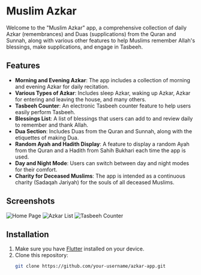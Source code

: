 # Muslim Azkar

Welcome to the "Muslim Azkar" app, a comprehensive collection of daily Azkar (remembrances) and Duas (supplications) from the Quran and Sunnah, along with various other features to help Muslims remember Allah's blessings, make supplications, and engage in Tasbeeh.

## Features

- **Morning and Evening Azkar**: The app includes a collection of morning and evening Azkar for daily recitation.
- **Various Types of Azkar**: Includes sleep Azkar, waking up Azkar, Azkar for entering and leaving the house, and many others.
- **Tasbeeh Counter**: An electronic Tasbeeh counter feature to help users easily perform Tasbeeh.
- **Blessings List**: A list of blessings that users can add to and review daily to remember and thank Allah.
- **Dua Section**: Includes Duas from the Quran and Sunnah, along with the etiquettes of making Dua.
- **Random Ayah and Hadith Display**: A feature to display a random Ayah from the Quran and a Hadith from Sahih Bukhari each time the app is used.
- **Day and Night Mode**: Users can switch between day and night modes for their comfort.
- **Charity for Deceased Muslims**: The app is intended as a continuous charity (Sadaqah Jariyah) for the souls of all deceased Muslims.

## Screenshots

![Home Page](screenshots/home.png)
![Azkar List](screenshots/azkar_list.png)
![Tasbeeh Counter](screenshots/tasbeeh.png)

## Installation

1. Make sure you have [Flutter](https://flutter.dev/docs/get-started/install) installed on your device.
2. Clone this repository:
   ```bash
   git clone https://github.com/your-username/azkar-app.git
